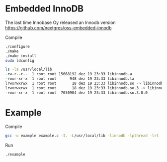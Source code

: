 # Embedded InnoDB 

The last time Innobase Oy released an Innodb version  
https://github.com/nextgres/oss-embedded-innodb

Compile

```bash
./configure
./make
./make install
sudo ldconfig

ls -la /usr/local/lib
-rw-r--r--  1 root root 15668192 dez 19 23:33 libinnodb.a
-rwxr-xr-x  1 root root      948 dez 19 23:33 libinnodb.la
lrwxrwxrwx  1 root root       18 dez 19 23:33 libinnodb.so -> libinnodb.so.3.0.0
lrwxrwxrwx  1 root root       18 dez 19 23:33 libinnodb.so.3 -> libinnodb.so.3.0.0
-rwxr-xr-x  1 root root  7030904 dez 19 23:33 libinnodb.so.3.0.0
```

# Example

Compile

```bash
gcc -o example example.c -I. -L/usr/local/lib -linnodb -lpthread -lrt -ldl -Wall -Wextra
```

Run

```bash
./example
```
